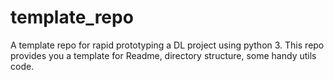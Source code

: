 # template_repo
A template repo for rapid prototyping a DL project using python 3. This repo provides you a template for Readme, directory structure, some handy utils code.
